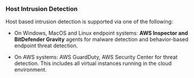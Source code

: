 ### Host Intrusion Detection

Host based intrusion detection is supported via one of the following:

* On Windows, MacOS and Linux endpoint systems: **AWS Inspector and BitDefender Gravity** agents for malware
  detection and behavior-based endpoint threat detection.

* On AWS systems: AWS GuardDuty, AWS Security Center
  for threat detection.  This includes all virtual
  instances running in the cloud environment.